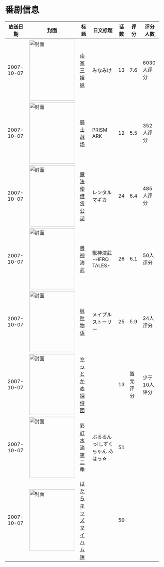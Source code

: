 # 番剧信息

|放送日期|封面|标题|日文标题|话数|评分|评分人数|
|---|---|---|---|---|---|---|
|2007-10-07|<img src="//lain.bgm.tv/pic/cover/c/0f/49/283_qtWfz.jpg" alt="封面" style="width:150px;height:200px;object-fit:cover;">|[南家三姐妹](https://bangumi.tv/subject/283)|みなみけ|13|7.6|6030人评分|
|2007-10-07|<img src="//lain.bgm.tv/pic/cover/c/70/fe/1375_2E60H.jpg" alt="封面" style="width:150px;height:200px;object-fit:cover;">|[骑士战场](https://bangumi.tv/subject/1375)|PRISM ARK|12|5.5|352人评分|
|2007-10-07|<img src="//lain.bgm.tv/pic/cover/c/a1/1c/2982_D0nJ0.jpg" alt="封面" style="width:150px;height:200px;object-fit:cover;">|[魔法使借贷公司](https://bangumi.tv/subject/2982)|レンタルマギカ|24|6.4|485人评分|
|2007-10-07|<img src="//lain.bgm.tv/pic/cover/c/de/98/25117_41HJ2.jpg" alt="封面" style="width:150px;height:200px;object-fit:cover;">|[兽神演武](https://bangumi.tv/subject/25117)|獣神演武 -HERO TALES-|26|6.1|50人评分|
|2007-10-07|<img src="//lain.bgm.tv/pic/cover/c/26/9d/49049_LYjJ4.jpg" alt="封面" style="width:150px;height:200px;object-fit:cover;">|[枫叶物语](https://bangumi.tv/subject/49049)|メイプルストーリー|25|5.9|24人评分|
|2007-10-07|<img src="//lain.bgm.tv/pic/cover/c/e0/17/102440_Jbj81.jpg" alt="封面" style="width:150px;height:200px;object-fit:cover;">|[やっとかめ探偵団](https://bangumi.tv/subject/102440)||13|暂无评分|少于10人评分|
|2007-10-07|<img src="//lain.bgm.tv/pic/cover/c/34/6d/201416_e5333.jpg" alt="封面" style="width:150px;height:200px;object-fit:cover;">|[彩虹水滴 第二季](https://bangumi.tv/subject/201416)|ぷるるんっ!しずくちゃん あはっ☆|51|||
|2007-10-07|<img src="//lain.bgm.tv/pic/cover/c/bc/31/309120_1ySFN.jpg" alt="封面" style="width:150px;height:200px;object-fit:cover;">|[はたらキッズ マイハム組](https://bangumi.tv/subject/309120)||50|||
